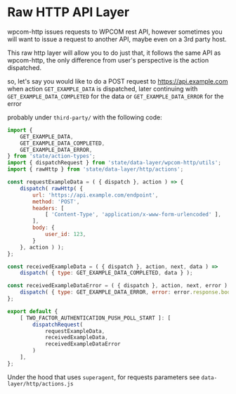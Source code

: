 # Raw HTTP API Layer

wpcom-http issues requests to WPCOM rest API, however
sometimes you will want to issue a request to another API, maybe even on a 3rd party host.

This raw http layer will allow you to do just that, it follows the same API as wpcom-http, the
only difference from user's perspective is the action dispatched.

so, let's say you would like to do a POST request to https://api.example.com 
when action `GET_EXAMPLE_DATA` is dispatched, later continuing with `GET_EXAMPLE_DATA_COMPLETED` for the data
or `GET_EXAMPLE_DATA_ERROR` for the error

probably under `third-party/` with the following code:

```js
import { 
	GET_EXAMPLE_DATA,
	GET_EXAMPLE_DATA_COMPLETED,
	GET_EXAMPLE_DATA_ERROR, 
} from 'state/action-types';
import { dispatchRequest } from 'state/data-layer/wpcom-http/utils';
import { rawHttp } from 'state/data-layer/http/actions';

const requestExampleData = ( { dispatch }, action ) => {
	dispatch( rawHttp( {
		url: 'https://api.example.com/endpoint',
		method: 'POST',
		headers: [
			[ 'Content-Type', 'application/x-www-form-urlencoded' ],
		],
		body: {
			user_id: 123,
		}
	}, action ) );
};

const receivedExampleData = ( { dispatch }, action, next, data ) =>
	dispatch( { type: GET_EXAMPLE_DATA_COMPLETED, data } );

const receivedExampleDataError = ( { dispatch }, action, next, error ) => {
	dispatch( { type: GET_EXAMPLE_DATA_ERROR, error: error.response.body } );
};

export default {
	[ TWO_FACTOR_AUTHENTICATION_PUSH_POLL_START ]: [
		dispatchRequest(
			requestExampleData,
			receivedExampleData,
			receivedExampleDataError
	 	)
	],
};

```

Under the hood that uses `superagent`, for requests parameters see `data-layer/http/actions.js`

